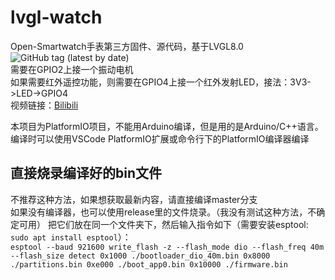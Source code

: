 # lvgl-watch  
Open-Smartwatch手表第三方固件、源代码，基于LVGL8.0  
![GitHub tag (latest by date)](https://img.shields.io/github/v/tag/1452206376/lvgl-watch)  
需要在GPIO2上接一个振动电机  
如果需要红外遥控功能，则需要在GPIO4上接一个红外发射LED，接法：3V3->LED->GPIO4  
视频链接：[Bilibili](https://www.bilibili.com/video/BV1fq4y1K7t7)  

本项目为PlatformIO项目，不能用Arduino编译，但是用的是Arduino/C++语言。编译时可以使用VSCode PlatformIO扩展或命令行下的PlatformIO编译器编译  
## 直接烧录编译好的bin文件
不推荐这种方法，如果想获取最新内容，请直接编译master分支  
如果没有编译器，也可以使用release里的文件烧录。（我没有测试这种方法，不确定可用）
把它们放在同一个文件夹下，然后输入指令如下（需要安装esptool: `sudo apt install esptool`）：  
`esptool --baud 921600 write_flash -z --flash_mode dio --flash_freq 40m --flash_size detect 0x1000 ./bootloader_dio_40m.bin 0x8000 ./partitions.bin 0xe000 ./boot_app0.bin 0x10000 ./firmware.bin`